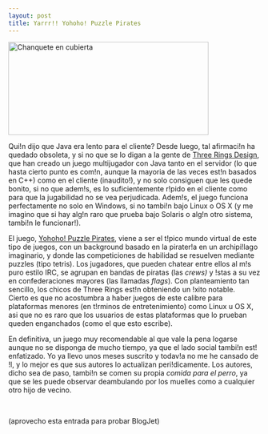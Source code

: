```yaml
---
layout: post
title: Yarrr!! Yohoho! Puzzle Pirates
---
```


<p><img alt="Chanquete en cubierta" src="http://www.principia.info/biblioteca/images/ypp.png" width="400" height="186" border="0" /></p><p>Qui!n dijo que Java era lento para el cliente? Desde luego, tal afirmaci!n ha quedado obsoleta, y si no que se lo digan a la gente de <a href="http://www.threerings.net/">Three Rings Design</a>, que han creado un juego multijugador con Java tanto en el servidor (lo que hasta cierto punto es com!n, aunque la mayoria de las veces est!n basados en C++) como en el cliente (inaudito!), y no solo consiguen que les quede bonito, si no que adem!s, es lo suficientemente r!pido en el cliente como para que la jugabilidad no se vea perjudicada. Adem!s, el juego funciona perfectamente no solo en Windows, si no tambi!n bajo Linux o OS X (y me imagino que si hay alg!n raro que prueba bajo Solaris o alg!n otro sistema, tambi!n le funcionar!).</p><p>El juego, <a href="http://www.puzzlepirates.com/">Yohoho! Puzzle Pirates</a>, viene a ser el t!pico mundo virtual de este tipo de juegos, con un background basado en la pirater!a en un archipi!lago imaginario, y donde las competiciones de habilidad se resuelven mediante puzzles (tipo tetris). Los jugadores, que pueden chatear entre ellos al m!s puro estilo IRC,&nbsp;se agrupan en bandas de piratas (las <em>crews)</em> y !stas a su vez en confederaciones mayores (las llamadas <em>flags</em>). Con planteamiento tan sencillo, los chicos de Three Rings est!n obteniendo un&nbsp;!xito notable. Cierto&nbsp;es que&nbsp;no&nbsp;acostumbra a haber juegos de este calibre para plataformas menores (en t!rminos de entretenimiento)&nbsp;como Linux u OS X, asi que no es raro que los usuarios de estas plataformas que lo prueban queden enganchados (como el que esto escribe).</p><p>En definitiva, un juego muy recomendable al que vale la pena logarse aunque no se disponga de mucho tiempo, ya que el lado social tambi!n est! enfatizado. Yo ya llevo unos meses suscrito y todav!a no me he cansado de !l, y lo mejor es que sus autores lo actualizan peri!dicamente. Los autores, dicho sea de paso, tambi!n se comen su propia <em>comida para el perro</em>, ya que se les puede observar deambulando por los muelles como a cualquier otro hijo de vecino.</p><p>&nbsp;</p><p>(aprovecho esta entrada para probar BlogJet)</p>
